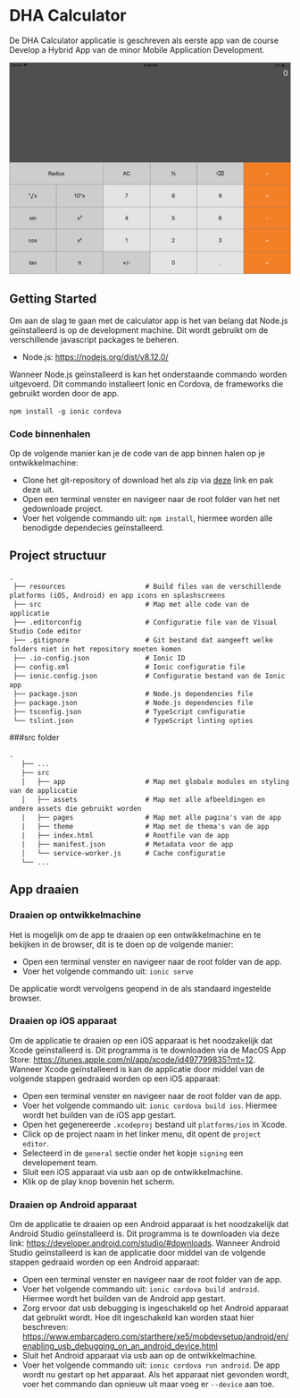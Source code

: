 # DHA Calculator

De DHA Calculator applicatie is geschreven als eerste app van de course Develop a Hybrid App van de minor Mobile Application Development.

![Calculator on iPad](./assets/ipad-app-screen.png)



## Getting Started

Om aan de slag te gaan met de calculator app is het van belang dat Node.js geïnstalleerd is op de development machine. Dit wordt gebruikt om de verschillende javascript packages te beheren.

- Node.js: https://nodejs.org/dist/v8.12.0/

Wanneer Node.js geïnstalleerd is kan het onderstaande commando worden uitgevoerd. Dit commando installeert Ionic en Cordova, de frameworks die gebruikt worden door de app.

`npm install -g ionic cordova`

### Code binnenhalen

Op de volgende manier kan je de code van de app binnen halen op je ontwikkelmachine:

- Clone het git-repository of download het als zip via [deze](https://github.com/HANICA-MAD/dha-nj-2018-sander-teunissen/archive/master.zip) link en pak deze uit.
- Open een terminal venster en navigeer naar de root folder van het net gedownloade project.
- Voer het volgende commando uit: `npm install`, hiermee worden alle benodigde dependecies geïnstalleerd.



## Project structuur

```
.
 ├── resources                    # Build files van de verschillende platforms (iOS, Android) en app icons en splashscreens
 ├── src                          # Map met alle code van de applicatie
 ├── .editorconfig                # Configuratie file van de Visual Studio Code editor
 ├── .gitignore                   # Git bestand dat aangeeft welke folders niet in het repository moeten komen
 ├── .io-config.json              # Ionic ID
 ├── config.xml                   # Ionic configuratie file
 ├── ionic.config.json            # Configuratie bestand van de Ionic app
 ├── package.json                 # Node.js dependencies file
 ├── package.json                 # Node.js dependencies file
 ├── tsconfig.json                # TypeScript configuratie
 └── tslint.json                  # TypeScript linting opties
```

###src folder

```
.
   ├── ...
   ├── src                       
   │   ├── app                    # Map met globale modules en styling van de applicatie
   │   ├── assets                 # Map met alle afbeeldingen en andere assets die gebruikt worden
   |   ├── pages                  # Map met alle pagina's van de app
   |   ├── theme                  # Map met de thema's van de app
   |   ├── index.html             # Rootfile van de app
   |   ├── manifest.json          # Metadata voor de app
   │   └── service-worker.js      # Cache configuratie
   └── ...
```



## App draaien

### Draaien op ontwikkelmachine

Het is mogelijk om de app te draaien op een ontwikkelmachine en te bekijken in de browser, dit is te doen op de volgende manier:

- Open een terminal venster en navigeer naar de root folder van de app.
- Voer het volgende commando uit: `ionic serve`

De applicatie wordt vervolgens geopend in de als standaard ingestelde browser.

### Draaien op iOS apparaat

Om de applicatie te draaien op een iOS apparaat is het noodzakelijk dat Xcode geïnstalleerd is. Dit programma is te downloaden via de MacOS App Store: https://itunes.apple.com/nl/app/xcode/id497799835?mt=12. Wanneer Xcode geïnstalleerd is kan de applicatie door middel van de volgende stappen gedraaid worden op een iOS apparaat:

- Open een terminal venster en navigeer naar de root folder van de app.
- Voer het volgende commando uit: `ionic cordova build ios`. Hiermee wordt het builden van de iOS app gestart.
- Open het gegenereerde `.xcodeproj` bestand uit `platforms/ios` in Xcode.
- Click op de project naam in het linker menu, dit opent de `project editor`. 
- Selecteerd in de `general` sectie onder het kopje `signing` een developement team.
- Sluit een iOS apparaat via usb aan op de ontwikkelmachine.
- Klik op de play knop bovenin het scherm.

### Draaien op Android apparaat

Om de applicatie te draaien op een Android apparaat is het noodzakelijk dat Android Studio geïnstalleerd is. Dit programma is te downloaden via deze link: https://developer.android.com/studio/#downloads. Wanneer Android Studio geïnstalleerd is kan de applicatie door middel van de volgende stappen gedraaid worden op een Android apparaat:

- Open een terminal venster en navigeer naar de root folder van de app.
- Voer het volgende commando uit: `ionic cordova build android`. Hiermee wordt het builden van de Android app gestart.
- Zorg ervoor dat usb debugging is ingeschakeld op het Android apparaat dat gebruikt wordt. Hoe dit ingeschakeld kan worden staat hier beschreven: https://www.embarcadero.com/starthere/xe5/mobdevsetup/android/en/enabling_usb_debugging_on_an_android_device.html
- Sluit het Android apparaat via usb aan op de ontwikkelmachine.
- Voer het volgende commando uit: `ionic cordova run android`. De app wordt nu gestart op het apparaat. Als het apparaat niet gevonden wordt, voer het commando dan opnieuw uit maar voeg er
  `--device` aan toe.







